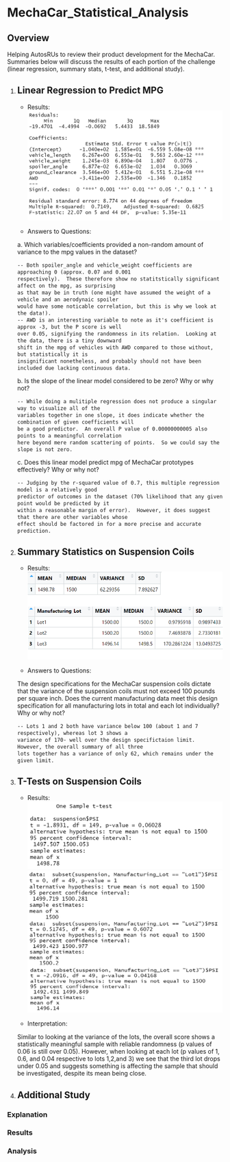 # MechaCar_Statistical_Analysis

## Overview
Helping AutosRUs to review their product development for the MechaCar.  Summaries below will discuss the results of each portion of the challenge (linear regression, summary stats, t-test, and additional study).

1.  ## Linear Regression to Predict MPG
    - Results:
    ![Mulitple Variable Linear Regression](Resources/Images/Linear_Regression.png)

    - Answers to Questions:

    a. Which variables/coefficients provided a non-random amount of variance to the mpg values in the dataset?

        -- Both spoiler_angle and vehicle_weight coefficients are approaching 0 (approx. 0.07 and 0.001 
        respectively).  These therefore show no statitstically significant affect on the mpg, as surprising 
        as that may be in truth (one might have assumed the weight of a vehicle and an aerodynaic spoiler 
        would have some noticable correlation, but this is why we look at the data!).
        -- AWD is an interesting variable to note as it's coefficient is approx -3, but the P score is well 
        over 0.05, signifying the randomness in its relation.  Looking at the data, there is a tiny downward 
        shift in the mpg of vehicles with AWD compared to those without, but statistically it is 
        insignificant nonetheless, and probably should not have been included due lacking continuous data.

    b. Is the slope of the linear model considered to be zero? Why or why not?

        -- While doing a mulitiple regression does not produce a singular way to visualize all of the 
        variables together in one slope, it does indicate whether the combination of given coefficients will  
        be a good predictor.  An overall P value of 0.00000000005 also points to a meaningful correlation 
        here beyond mere random scattering of points.  So we could say the slope is not zero.

    c. Does this linear model predict mpg of MechaCar prototypes effectively? Why or why not?

        -- Judging by the r-squared value of 0.7, this multiple regression model is a relatively good 
        predictor of outcomes in the dataset (70% likelihood that any given point would be predicted by it 
        within a reasonable margin of error).  However, it does suggest that there are other variables whose 
        effect should be factored in for a more precise and accurate prediction.
        
2.  ## Summary Statistics on Suspension Coils
    - Results:
    ![Overall and Lot Stats](Resources/Images/Summary_Stats.png)

    - Answers to Questions:

    The design specifications for the MechaCar suspension coils dictate that the variance of the suspension 
    coils must not exceed 100 pounds per square inch. Does the current manufacturing data meet this design 
    specification for all manufacturing lots in total and each lot individually? Why or why not?

        -- Lots 1 and 2 both have variance below 100 (about 1 and 7 respectively), whereas lot 3 shows a 
        variance of 170- well over the design specifictaion limit.  However, the overall summary of all three 
        lots together has a variance of only 62, which remains under the given limit.

3.  ## T-Tests on Suspension Coils
    - Results:
    ![Overall](Resources/Images/TTestO.png) ![Each Lot](Resources/Images/TTest123.png)

    - Interpretation:

    Similar to looking at the variance of the lots, the overall score shows a statistically meaningful sample 
    with reliable randomness (p values of 0.06 is still over 0.05).  However, when looking at each lot (p 
    values of 1, 0.6, and 0.04 respective to lots 1,2,and 3) we see that the third lot drops under 0.05 and 
    suggests something is affecting the sample that should be investigated, despite its mean being close.

4.  ## Additional Study

### Explanation

### Results

### Analysis
